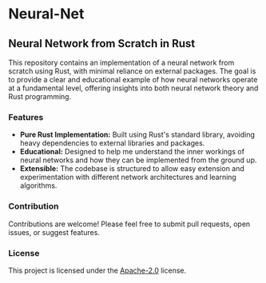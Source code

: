 # Neural-Net

## Neural Network from Scratch in Rust
This repository contains an implementation of a neural network from
scratch using Rust, with minimal reliance on external packages. The
goal is to provide a clear and educational example of how neural
networks operate at a fundamental level, offering insights into both
neural network theory and Rust programming.

### Features
- **Pure Rust Implementation:** Built using Rust's standard library,
  avoiding heavy dependencies to external libraries and packages.
- **Educational:** Designed to help me understand the inner workings
  of neural networks and how they can be implemented from the ground
  up.
- **Extensible:** The codebase is structured to allow easy extension
  and experimentation with different network architectures and learning
  algorithms.

### Contribution
Contributions are welcome! Please feel free to submit pull requests,
open issues, or suggest features.

### License
This project is licensed under the [Apache-2.0](https://www.apache.org/licenses/LICENSE-2.0) license.

